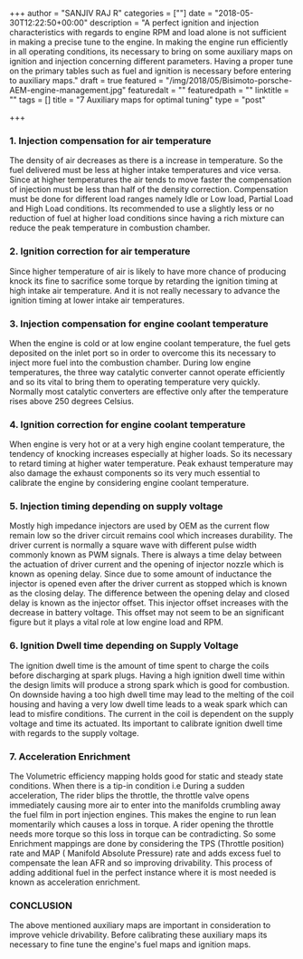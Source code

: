 +++
author = "SANJIV RAJ R"
categories = [""]
date = "2018-05-30T12:22:50+00:00"
description = "A perfect ignition and injection characteristics with regards to engine RPM and load alone is not sufficient in making a precise tune to the engine. In making the engine run efficiently in all operating conditions, its necessary to bring on some auxiliary maps on ignition and injection concerning different parameters. Having a proper tune on the primary tables such as fuel and ignition is necessary before entering to auxiliary maps."
draft = true
featured = "/img/2018/05/Bisimoto-porsche-AEM-engine-management.jpg"
featuredalt = ""
featuredpath = ""
linktitle = ""
tags = []
title = "7 Auxiliary maps for optimal tuning"
type = "post"

+++
### 1. Injection compensation for air temperature

The density of air decreases as there is a increase in temperature. So the fuel delivered must be less at higher intake temperatures and vice versa. Since at higher temperatures the air tends to move faster the compensation of injection must be less than half of the density correction. Compensation must be done for different load ranges namely Idle or Low load, Partial Load and High Load conditions. Its recommended to use a slightly less or no reduction of fuel at higher load conditions since having a rich mixture can reduce the peak temperature in combustion chamber.

### 2. Ignition correction for air temperature

Since higher temperature of air is likely to have more chance of producing knock its fine to sacrifice some torque by retarding the ignition timing at high intake air temperature. And it is not really necessary to advance the ignition timing at lower intake air temperatures.

### 3. Injection compensation for engine coolant temperature

When the engine is cold or at low engine coolant temperature, the fuel gets deposited on the inlet port so in order to overcome this its necessary to inject more fuel into the combustion chamber. During low engine temperatures, the three way catalytic converter cannot operate efficiently and so its vital to bring them to operating temperature very quickly. Normally most catalytic converters are effective only after the temperature rises above 250 degrees Celsius.

### 4. Ignition correction for engine coolant temperature

When engine is very hot or at a very high engine coolant temperature, the tendency of knocking increases especially at higher loads. So its necessary to retard timing at higher water temperature. Peak exhaust temperature may also damage the exhaust components so its very much essential to calibrate the engine by considering engine coolant temperature.

### 5. Injection timing depending on supply voltage

Mostly high impedance injectors are used by OEM as the current flow remain low so the driver circuit remains cool which increases durability. The driver current is normally a square wave with different pulse width commonly known as PWM signals. There is always a time delay between the actuation of driver current and the opening of injector nozzle which is known as opening delay. Since due to some amount of inductance the injector is opened even after the driver current as stopped which is known as the closing delay. The difference between the opening delay and closed delay is known as the injector offset. This injector offset increases with the decrease in battery voltage. This offset may not seem to be an significant figure but it plays a vital role at low engine load and RPM.

### 6. Ignition Dwell time depending on Supply Voltage

The ignition dwell time is the amount of time spent to charge the coils before discharging at spark plugs. Having a high ignition dwell time within the design limits will produce a strong spark which is good for combustion. On downside having a too high dwell time may lead to the melting of the coil housing and having a very low dwell time leads to a weak spark which can lead to misfire conditions. The current in the coil is dependent on the supply voltage and time its actuated. Its important to calibrate ignition dwell time with regards to the supply voltage.

### 7. Acceleration Enrichment

The Volumetric efficiency mapping holds good for static and steady state conditions. When there is a tip-in condition i.e During a sudden acceleration, The rider blips the throttle, the throttle valve opens immediately causing more air to enter into the manifolds crumbling away the fuel film in port injection engines. This makes the engine to run lean momentarily which causes a loss in torque. A rider opening the throttle needs more torque so this loss in torque can be contradicting. So some Enrichment mappings are done by considering the TPS (Throttle position) rate and MAP ( Manifold Absolute Pressure) rate and adds excess fuel to compensate the lean AFR and so improving drivability. This process of adding additional fuel in the perfect instance where it is most needed is known as acceleration enrichment.

### CONCLUSION

The above mentioned auxiliary maps are important in consideration to improve vehicle drivability. Before calibrating these auxiliary maps its necessary to fine tune the engine's fuel maps and ignition maps.